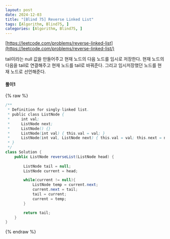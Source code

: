 ```yaml
---
layout: post
date: 2024-12-03
title: "[Blind 75] Reverse Linked List"
tags: [Algorithm, Blind75, ]
categories: [Algorithm, Blind75, ]
---
```



[https://leetcode.com/problems/reverse-linked-list](https://leetcode.com/problems/reverse-linked-list/)


tail이라는 null 값을 만들어주고 현재 노드의 다음 노드를 임시로 저장한다. 현재 노드의 다음을 tail로 연결해주고 현재 노드를 tail로 바꿔준다. 그리고 임시저장했던 노드를 현재 노드로 선언해준다.  


#### 풀이1



{% raw %}
```java
/**
 * Definition for singly-linked list.
 * public class ListNode {
 *     int val;
 *     ListNode next;
 *     ListNode() {}
 *     ListNode(int val) { this.val = val; }
 *     ListNode(int val, ListNode next) { this.val = val; this.next = next; }
 * }
 */
class Solution {
    public ListNode reverseList(ListNode head) {
        
        ListNode tail = null;
        ListNode current = head;

        while(current != null){
            ListNode temp = current.next;
            current.next = tail;
            tail = current;
            current = temp;
        }

        return tail;
    }
}
```
{% endraw %}


